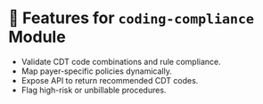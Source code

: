 # 📌 Features for `coding-compliance` Module

- Validate CDT code combinations and rule compliance.
- Map payer-specific policies dynamically.
- Expose API to return recommended CDT codes.
- Flag high-risk or unbillable procedures.
